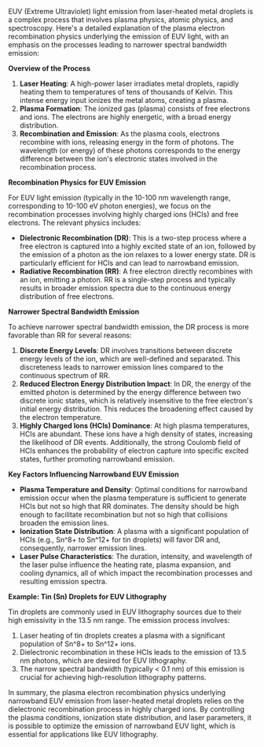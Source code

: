 EUV (Extreme Ultraviolet) light emission from laser-heated metal droplets is a complex process that involves plasma physics, atomic physics, and spectroscopy. Here's a detailed explanation of the plasma electron recombination physics underlying the emission of EUV light, with an emphasis on the processes leading to narrower spectral bandwidth emission:

**Overview of the Process**

1. **Laser Heating**: A high-power laser irradiates metal droplets, rapidly heating them to temperatures of tens of thousands of Kelvin. This intense energy input ionizes the metal atoms, creating a plasma.
2. **Plasma Formation**: The ionized gas (plasma) consists of free electrons and ions. The electrons are highly energetic, with a broad energy distribution.
3. **Recombination and Emission**: As the plasma cools, electrons recombine with ions, releasing energy in the form of photons. The wavelength (or energy) of these photons corresponds to the energy difference between the ion's electronic states involved in the recombination process.

**Recombination Physics for EUV Emission**

For EUV light emission (typically in the 10-100 nm wavelength range, corresponding to 10-100 eV photon energies), we focus on the recombination processes involving highly charged ions (HCIs) and free electrons. The relevant physics includes:

* **Dielectronic Recombination (DR)**: This is a two-step process where a free electron is captured into a highly excited state of an ion, followed by the emission of a photon as the ion relaxes to a lower energy state. DR is particularly efficient for HCIs and can lead to narrowband emission.
* **Radiative Recombination (RR)**: A free electron directly recombines with an ion, emitting a photon. RR is a single-step process and typically results in broader emission spectra due to the continuous energy distribution of free electrons.

**Narrower Spectral Bandwidth Emission**

To achieve narrower spectral bandwidth emission, the DR process is more favorable than RR for several reasons:

1. **Discrete Energy Levels**: DR involves transitions between discrete energy levels of the ion, which are well-defined and separated. This discreteness leads to narrower emission lines compared to the continuous spectrum of RR.
2. **Reduced Electron Energy Distribution Impact**: In DR, the energy of the emitted photon is determined by the energy difference between two discrete ionic states, which is relatively insensitive to the free electron's initial energy distribution. This reduces the broadening effect caused by the electron temperature.
3. **Highly Charged Ions (HCIs) Dominance**: At high plasma temperatures, HCIs are abundant. These ions have a high density of states, increasing the likelihood of DR events. Additionally, the strong Coulomb field of HCIs enhances the probability of electron capture into specific excited states, further promoting narrowband emission.

**Key Factors Influencing Narrowband EUV Emission**

* **Plasma Temperature and Density**: Optimal conditions for narrowband emission occur when the plasma temperature is sufficient to generate HCIs but not so high that RR dominates. The density should be high enough to facilitate recombination but not so high that collisions broaden the emission lines.
* **Ionization State Distribution**: A plasma with a significant population of HCIs (e.g., Sn^8+ to Sn^12+ for tin droplets) will favor DR and, consequently, narrower emission lines.
* **Laser Pulse Characteristics**: The duration, intensity, and wavelength of the laser pulse influence the heating rate, plasma expansion, and cooling dynamics, all of which impact the recombination processes and resulting emission spectra.

**Example: Tin (Sn) Droplets for EUV Lithography**

Tin droplets are commonly used in EUV lithography sources due to their high emissivity in the 13.5 nm range. The emission process involves:

1. Laser heating of tin droplets creates a plasma with a significant population of Sn^8+ to Sn^12+ ions.
2. Dielectronic recombination in these HCIs leads to the emission of 13.5 nm photons, which are desired for EUV lithography.
3. The narrow spectral bandwidth (typically < 0.1 nm) of this emission is crucial for achieving high-resolution lithography patterns.

In summary, the plasma electron recombination physics underlying narrowband EUV emission from laser-heated metal droplets relies on the dielectronic recombination process in highly charged ions. By controlling the plasma conditions, ionization state distribution, and laser parameters, it is possible to optimize the emission of narrowband EUV light, which is essential for applications like EUV lithography.
